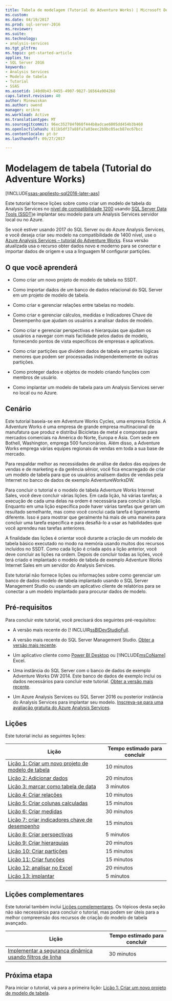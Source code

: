 ```yaml
---
title: Tabela de modelagem (Tutorial do Adventure Works) | Microsoft Docs
ms.custom: 
ms.date: 04/19/2017
ms.prod: sql-server-2016
ms.reviewer: 
ms.suite: 
ms.technology:
- analysis-services
ms.tgt_pltfrm: 
ms.topic: get-started-article
applies_to:
- SQL Server 2016
keywords:
- Analysis Services
- Modelo de tabela
- Tutorial
- SSAS
ms.assetid: 140d0b43-9455-4907-9827-16564a904268
caps.latest.revision: 40
author: Minewiskan
ms.author: owend
manager: erikre
ms.workload: Active
ms.translationtype: MT
ms.sourcegitcommit: 96ec352784f060f444b8adcae6005dd454b3b460
ms.openlocfilehash: 811b5df37a88fa7a03eec2b9bc05acb87ec67bcc
ms.contentlocale: pt-br
ms.lasthandoff: 09/27/2017

---
```

# <a name="tabular-modeling-adventure-works-tutorial"></a>Modelagem de tabela (Tutorial do Adventure Works)
[!INCLUDE[ssas-appliesto-sql2016-later-aas](../includes/ssas-appliesto-sql2016-later-aas.md)]

Este tutorial fornece lições sobre como criar um modelo de tabela do Analysis Services no [nível de compatibilidade 1200](../analysis-services/tabular-models/compatibility-level-for-tabular-models-in-analysis-services.md) usando [SQL Server Data Tools (SSDT)](https://docs.microsoft.com/sql/ssdt/download-sql-server-data-tools-ssdt)e implantar seu modelo para um Analysis Services servidor local ou no Azure.  
 
Se você estiver usando 2017 do SQL Server ou do Azure Analysis Services, e você deseja criar seu modelo na compatibilidade de 1400 nível, use o [Azure Analysis Services – tutorial do Adventure Works](https://review.docs.microsoft.com/azure/analysis-services/tutorials/aas-adventure-works-tutorial?branch=master). Essa versão atualizada usa o recurso obter dados novo e moderno para se conectar e importar dados de origem e usa a linguagem M configurar partições.
 
  
## <a name="what-youll-learn"></a>O que você aprenderá   
  
-   Como criar um novo projeto de modelo de tabela no SSDT.
  
-   Como importar dados de um banco de dados relacional do SQL Server em um projeto de modelo de tabela.  
  
-   Como criar e gerenciar relações entre tabelas no modelo.  
  
-   Como criar e gerenciar cálculos, medidas e Indicadores Chave de Desempenho que ajudam os usuários a analisar dados de modelo.  
  
-   Como criar e gerenciar perspectivas e hierarquias que ajudam os usuários a navegar com mais facilidade pelos dados de modelo, fornecendo pontos de vista específicos de empresas e aplicativos.  
  
-   Como criar partições que dividem dados de tabela em partes lógicas menores que podem ser processadas independentemente de outras partições.  
  
-   Como proteger dados e objetos de modelo criando funções com membros de usuário.  
  
-   Como implantar um modelo de tabela para um Analysis Services server no local ou no Azure.  
  
## <a name="scenario"></a>Cenário  
Este tutorial baseia-se em Adventure Works Cycles, uma empresa fictícia. A Adventure Works é uma empresa de grande empresa multinacional de manufatura que produz e distribui Bicicletas de metal e compostas para mercados comerciais na América do Norte, Europa e Ásia. Com sede em Bothell, Washington, emprega 500 funcionários. Além disso, a Adventure Works emprega várias equipes regionais de vendas em toda a sua base de mercado.  
  
Para respaldar melhor as necessidades de análise de dados das equipes de vendas e de marketing e da gerência sênior, você fica encarregado de criar um modelo de tabela para que os usuários analisem dados de vendas pela Internet no banco de dados de exemplo AdventureWorksDW.  
  
Para concluir o tutorial e o modelo de tabela Adventure Works Internet Sales, você deve concluir várias lições. Em cada lição, há várias tarefas; a execução de cada uma delas na ordem é necessária para concluir a lição. Enquanto em uma lição específica pode haver várias tarefas que geram um resultado semelhante, mas como você conclui cada tarefa é ligeiramente diferente. Isso é para mostrar que geralmente há mais de uma maneira para concluir uma tarefa específica e para desafiá-lo a usar as habilidades que você aprendeu nas tarefas anteriores.  
  
A finalidade das lições é orientar você durante a criação de um modelo de tabela básico executado no modo na memória usando muitos dos recursos incluídos no SSDT. Como cada lição é criada após a lição anterior, você deve concluir as lições na ordem. Depois de concluir todas as lições, você terá criado e implantado o modelo de tabela de exemplo Adventure Works Internet Sales em um servidor do Analysis Services.  
  
Este tutorial não fornece lições ou informações sobre como gerenciar um banco de dados modelo de tabela implantado usando o SQL Server Management Studio ou usando um aplicativo cliente de relatórios para se conectar a um modelo implantado para procurar dados de modelo.  
  
## <a name="prerequisites"></a>Pré-requisitos  
Para concluir este tutorial, você precisará dos seguintes pré-requisitos:  
  
-   A versão mais recente do [! INCLUIR[ssBIDevStudioFull](../ssdt/download-sql-server-data-tools-ssdt.md).

-   A versão mais recente do SQL Server Management Studio. [Obter a versão mais recente](https://docs.microsoft.com/sql/ssms/download-sql-server-management-studio-ssms). 
  
-   Um aplicativo cliente como [Power BI Desktop](https://powerbi.microsoft.com/desktop/) ou [!INCLUDE[msCoName](../includes/msconame-md.md)] Excel.    
  
-   Uma instância do SQL Server com o banco de dados de exemplo Adventure Works DW 2014. Este banco de dados de exemplo inclui os dados necessários para concluir este tutorial. [Obter a versão mais recente](http://go.microsoft.com/fwlink/?LinkID=335807).  
  

-   Um Azure Analysis Services ou SQL Server 2016 ou posterior instância do Analysis Services para implantar seu modelo. [Inscreva-se para uma avaliação gratuita do Azure Analysis Services](https://azure.microsoft.com/services/analysis-services/).
  
## <a name="lessons"></a>Lições  
Este tutorial inclui as seguintes lições:  
  
|Lição|Tempo estimado para concluir|  
|----------|------------------------------|  
|[Lição 1: Criar um novo projeto de modelo de tabela](../analysis-services/lesson-1-create-a-new-tabular-model-project.md)|10 minutos|  
|[Lição 2: Adicionar dados](../analysis-services/lesson-2-add-data.md)|20 minutos|  
|[Lição 3: marcar como tabela de data](../analysis-services/lesson-3-mark-as-date-table.md)|3 minutos|  
|[Lição 4: Criar relações](../analysis-services/lesson-4-create-relationships.md)|10 minutos|  
|[Lição 5: Criar colunas calculadas](../analysis-services/lesson-5-create-calculated-columns.md)|15 minutos|
|[Lição 6: Criar medidas](../analysis-services/lesson-6-create-measures.md)|30 minutos|  
|[Lição 7: criar indicadores chave de desempenho](../analysis-services/lesson-7-create-key-performance-indicators.md)|15 minutos|  
|[Lição 8: Criar perspectivas](../analysis-services/lesson-8-create-perspectives.md)|5 minutos|  
|[Lição 9: Criar hierarquias](../analysis-services/lesson-9-create-hierarchies.md)|20 minutos|  
|[Lição 10: Criar partições](../analysis-services/lesson-10-create-partitions.md)|15 minutos|  
|[Lição 11: Criar funções](../analysis-services/lesson-11-create-roles.md)|15 minutos|  
|[Lição 12: analisar no Excel](../analysis-services/lesson-12-analyze-in-excel.md)|20 minutos| 
|[Lição 13: implantar](../analysis-services/lesson-13-deploy.md)|5 minutos|  
  
## <a name="supplemental-lessons"></a>Lições complementares  
Este tutorial também inclui [Lições complementares](http://msdn.microsoft.com/library/2018456f-b4a6-496c-89fb-043c62d8b82e). Os tópicos desta seção não são necessários para concluir o tutorial, mas podem ser úteis para a melhor compreensão dos recursos de criação do modelo de tabela avançado.  
  
|Lição|Tempo estimado para concluir|  
|----------|------------------------------|  
|[Implementar a segurança dinâmica usando filtros de linha](../analysis-services/supplemental-lesson-implement-dynamic-security-by-using-row-filters.md)|30 minutos|  

  
## <a name="next-step"></a>Próxima etapa  
Para iniciar o tutorial, vá para a primeira lição: [Lição 1: Criar um novo projeto de modelo de tabela](../analysis-services/lesson-1-create-a-new-tabular-model-project.md).  
  
  
  


